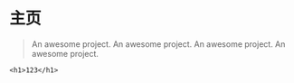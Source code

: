 # 主页

> An awesome project.
> An awesome project.
> An awesome project.
> An awesome project.

```
<h1>123</h1>

```
